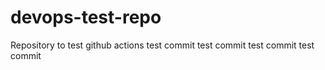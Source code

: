 # devops-test-repo

Repository to test github actions
test commit
test commit
test commit
test commit
